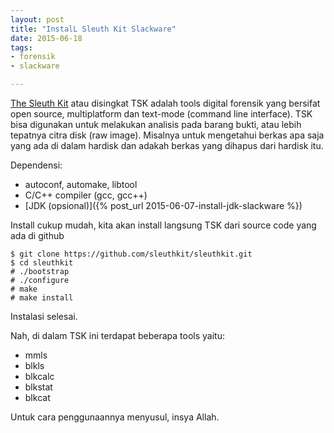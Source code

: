 ```yaml
---
layout: post
title: "InstalL Sleuth Kit Slackware"
date: 2015-06-18
tags: 
- forensik
- slackware

---
```

[The Sleuth Kit](https://github.com/sleuthkit) atau disingkat TSK adalah tools digital forensik yang bersifat open source, multiplatform dan text-mode (command line interface). TSK bisa digunakan untuk melakukan analisis pada barang bukti, atau lebih tepatnya citra disk (raw image). Misalnya untuk mengetahui berkas apa saja yang ada di dalam hardisk dan adakah berkas yang dihapus dari hardisk itu.

Dependensi:

- autoconf, automake, libtool
- C/C++ compiler (gcc, gcc++)
- [JDK (opsional)]({% post_url 2015-06-07-install-jdk-slackware %})

Install cukup mudah, kita akan install langsung TSK dari source code yang ada di github
```
$ git clone https://github.com/sleuthkit/sleuthkit.git
$ cd sleuthkit
# ./bootstrap
# ./configure
# make
# make install
```
Instalasi selesai.

Nah, di dalam TSK ini terdapat beberapa tools yaitu:

- mmls
- blkls
- blkcalc
- blkstat
- blkcat

Untuk cara penggunaannya menyusul, insya Allah. 
 
